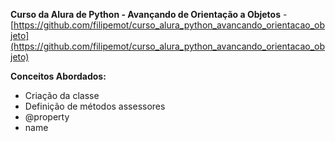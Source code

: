**Curso da Alura de Python - Avançando de Orientação a Objetos** - [https://github.com/filipemot/curso_alura_python_avancando_orientacao_objeto](https://github.com/filipemot/curso_alura_python_avancando_orientacao_objeto)

**Conceitos Abordados:**
- Criação da classe
- Definição de métodos assessores
- @property
- name